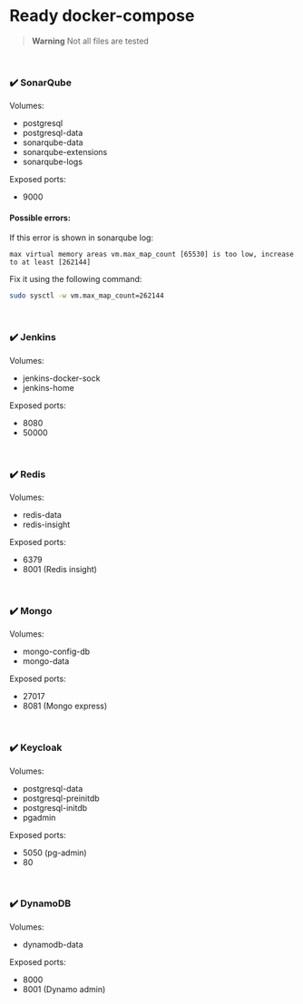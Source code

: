 # Ready docker-compose

> **Warning**
> Not all files are tested
 
&nbsp;
&nbsp;
### :heavy_check_mark: SonarQube

Volumes:
- postgresql
- postgresql-data
- sonarqube-data
- sonarqube-extensions
- sonarqube-logs

Exposed ports:
- 9000

#### Possible errors:

If this error is shown in sonarqube log:
```
max virtual memory areas vm.max_map_count [65530] is too low, increase to at least [262144]
```

Fix it using the following command:

```bash
sudo sysctl -w vm.max_map_count=262144
```

&nbsp;
&nbsp;
### :heavy_check_mark: Jenkins

Volumes:

- jenkins-docker-sock
- jenkins-home


Exposed ports:
- 8080
- 50000


&nbsp;
&nbsp;
### :heavy_check_mark: Redis

Volumes:

- redis-data
- redis-insight

Exposed ports:
- 6379
- 8001 (Redis insight)

&nbsp;
&nbsp;
### :heavy_check_mark: Mongo

Volumes:

- mongo-config-db
- mongo-data

Exposed ports:

- 27017
- 8081 (Mongo express)

&nbsp;
&nbsp;
### :heavy_check_mark: Keycloak

Volumes:

- postgresql-data
- postgresql-preinitdb
- postgresql-initdb
- pgadmin


Exposed ports:

- 5050 (pg-admin)
- 80


&nbsp;
&nbsp;
### :heavy_check_mark: DynamoDB

Volumes:

- dynamodb-data

Exposed ports:

- 8000 
- 8001 (Dynamo admin)
